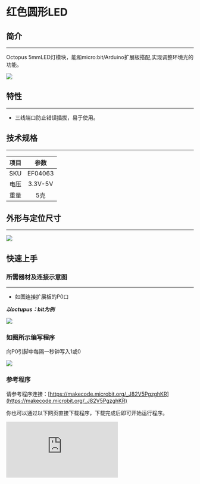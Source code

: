 # 红色圆形LED

## 简介
---
Octopus 5mmLED灯模块，能和micro:bit/Arduino扩展板搭配,实现调整环境光的功能。

 ![](https://wiki-media-ef.oss-cn-hongkong.aliyuncs.com//images/wFy2h7R.jpg)

## 特性
---
- 三线端口防止错误插拔，易于使用。

## 技术规格
---

项目 | 参数
:-: | :-:
SKU|EF04063
电压|3.3V-5V
重量|5克
## 外形与定位尺寸
---
 ![](https://wiki-media-ef.oss-cn-hongkong.aliyuncs.com//images/XjX2TBL.png)

## 快速上手
### 所需器材及连接示意图
---
- 如图连接扩展板的P0口

***以octupus：bit为例***

![](https://wiki-media-ef.oss-cn-hongkong.aliyuncs.com//images/iXIOMNJ.jpg)


### 如图所示编写程序
向P0引脚中每隔一秒钟写入1或0

![](https://wiki-media-ef.oss-cn-hongkong.aliyuncs.com//images/AAzv9pn.png)

### 参考程序
请参考程序连接：[https://makecode.microbit.org/_J82V5PgzghKR](https://makecode.microbit.org/_J82V5PgzghKR)

你也可以通过以下网页直接下载程序，下载完成后即可开始运行程序。

<div
    style={{
        position: 'relative',
        paddingBottom: '60%',
        overflow: 'hidden',
    }}
>
    <iframe
        src="https://makecode.microbit.org/_J82V5PgzghKR"
        frameborder="0"
        sandbox="allow-popups allow-forms allow-scripts allow-same-origin"
        style={{
            position: 'absolute',
            width: '100%',
            height: '100%',
        }}
    />
</div>
---

### 结果
- led灯一秒钟闪一次

## Python 编程

### 步骤 1
下载压缩包并解压[Octopus_MicroPython-master](https://github.com/lionyhw/Octopus_MicroPython/archive/master.zip)
打开[Python editor](https://python.microbit.org/v/2.0)

![](https://wiki-media-ef.oss-cn-hongkong.aliyuncs.com//images/05001_07.png)

为了给LED灯编程，我们需要添加led.py。点击Load/Save，然后点击Show Files（1）下拉菜单，再点击Add file在本地找到下载并解压完成的Octopus_MicroPython-master文件夹，从中选择led.py添加进来。

![](https://wiki-media-ef.oss-cn-hongkong.aliyuncs.com//images/05001_08.png)
![](https://wiki-media-ef.oss-cn-hongkong.aliyuncs.com//images/05001_09.png)
![](https://wiki-media-ef.oss-cn-hongkong.aliyuncs.com//images/04036_10.png)

### 步骤 2
### 参考程序
```
from microbit import *
from led import *

l = LED(pin1)
while True:
    l.set_led(1,100)
    sleep(500)
    l.set_led(0,0)
    sleep(500)
```


### 结果
- LED灯每秒闪烁一次。



## 相关案例
---

## 技术文档
---
